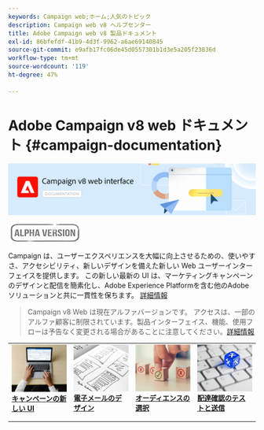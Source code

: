 ```yaml
---
keywords: Campaign web;ホーム;人気のトピック
description: Campaign web v8 ヘルプセンター
title: Adobe Campaign web v8 製品ドキュメント
exl-id: 86bfefdf-41b9-4d3f-9962-a6ae69140845
source-git-commit: e9afb17fc06de45d0557301b1d3e5a205f23836d
workflow-type: tm+mt
source-wordcount: '119'
ht-degree: 47%

---
```


# Adobe Campaign v8 web ドキュメント {#campaign-documentation}

![](assets/do-not-localize/banner-documentationv8.png)

![](assets/do-not-localize/badge.png)


Campaign は、ユーザーエクスペリエンスを大幅に向上させるための、使いやすさ、アクセシビリティ、新しいデザインを備えた新しい Web ユーザーインターフェイスを提供します。 この新しい最新の UI は、マーケティングキャンペーンのデザインと配信を簡素化し、Adobe Experience Platformを含む他のAdobeソリューションと共に一貫性を保ちます。 [詳細情報](get-started/get-started.md)

>Campaign v8 Web は現在アルファバージョンです。 アクセスは、一部のアルファ顧客に制限されています。製品インターフェイス、機能、使用フローは予告なく変更される場合があることに注意してください。[詳細情報](rn/release-notes.md)


<table style="table-layout:fixed"><tr style="border: 0;">
<td>
<a href="get-started/user-interface.md">
<img alt="新しい UI" src="assets/do-not-localize/email-create.jpeg">
</a>
<div><a href="get-started/user-interface.md"><strong>キャンペーンの新しい UI</strong>
</div>
<p>
</td>
<td>
<a href="content/create-email-content.md">
<img alt="頻度の低い" src="assets/do-not-localize/email-design.jpg">
</a>
<div>
<a href="content/create-email-content.md"><strong>電子メールのデザイン</strong></a>
</div>
<p></td>
<td>
<a href="audience/about-audiences.md">
<img alt="オーディエンス" src="assets/do-not-localize/email-opt-out.jpg">
</a>
<div>
<a href="audience/about-audiences.md"><strong>オーディエンスの選択</strong></a>
</div>
<p>
</td>
<td>
<a href="preview-test/proofs.md">
<img alt="検証" src="assets/do-not-localize/email-config.jpg">
</a>
<div>
<a href="preview-test/proofs.md"><strong>配達確認のテストと送信</strong></a>
</div>
<p>
</td>
</tr></table>
